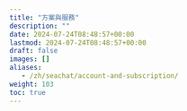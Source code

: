 ```yaml
---
title: "方案與服務"
description: ""
date: 2024-07-24T08:48:57+00:00
lastmod: 2024-07-24T08:48:57+00:00
draft: false
images: []
aliases:
   - /zh/seachat/account-and-subscription/
weight: 103
toc: true
---
```


